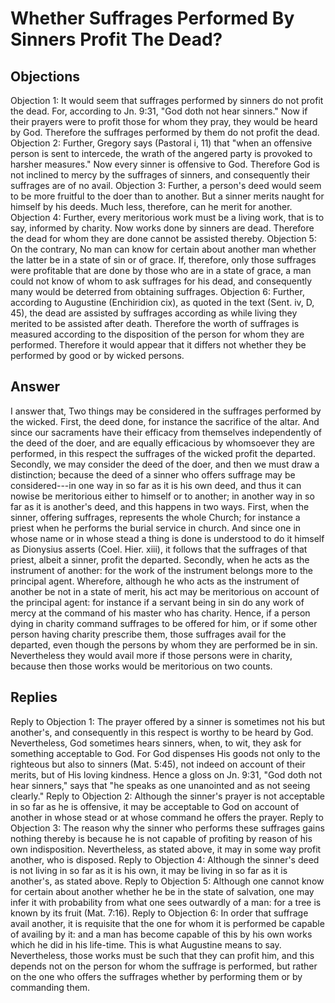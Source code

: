 # Whether Suffrages Performed By Sinners Profit The Dead?
## Objections
Objection 1: It would seem that suffrages performed by sinners do not profit the dead. For, according to Jn. 9:31, "God doth not hear sinners." Now if their prayers were to profit those for whom they pray, they would be heard by God. Therefore the suffrages performed by them do not profit the dead.
Objection 2: Further, Gregory says (Pastoral i, 11) that "when an offensive person is sent to intercede, the wrath of the angered party is provoked to harsher measures." Now every sinner is offensive to God. Therefore God is not inclined to mercy by the suffrages of sinners, and consequently their suffrages are of no avail.
Objection 3: Further, a person's deed would seem to be more fruitful to the doer than to another. But a sinner merits naught for himself by his deeds. Much less, therefore, can he merit for another.
Objection 4: Further, every meritorious work must be a living work, that is to say, informed by charity. Now works done by sinners are dead. Therefore the dead for whom they are done cannot be assisted thereby.
Objection 5: On the contrary, No man can know for certain about another man whether the latter be in a state of sin or of grace. If, therefore, only those suffrages were profitable that are done by those who are in a state of grace, a man could not know of whom to ask suffrages for his dead, and consequently many would be deterred from obtaining suffrages.
Objection 6: Further, according to Augustine (Enchiridion cix), as quoted in the text (Sent. iv, D, 45), the dead are assisted by suffrages according as while living they merited to be assisted after death. Therefore the worth of suffrages is measured according to the disposition of the person for whom they are performed. Therefore it would appear that it differs not whether they be performed by good or by wicked persons.
## Answer

I answer that, Two things may be considered in the suffrages performed by the wicked. First, the deed done, for instance the sacrifice of the altar. And since our sacraments have their efficacy from themselves independently of the deed of the doer, and are equally efficacious by whomsoever they are performed, in this respect the suffrages of the wicked profit the departed. Secondly, we may consider the deed of the doer, and then we must draw a distinction; because the deed of a sinner who offers suffrage may be considered---in one way in so far as it is his own deed, and thus it can nowise be meritorious either to himself or to another; in another way in so far as it is another's deed, and this happens in two ways. First, when the sinner, offering suffrages, represents the whole Church; for instance a priest when he performs the burial service in church. And since one in whose name or in whose stead a thing is done is understood to do it himself as Dionysius asserts (Coel. Hier. xiii), it follows that the suffrages of that priest, albeit a sinner, profit the departed. Secondly, when he acts as the instrument of another: for the work of the instrument belongs more to the principal agent. Wherefore, although he who acts as the instrument of another be not in a state of merit, his act may be meritorious on account of the principal agent: for instance if a servant being in sin do any work of mercy at the command of his master who has charity. Hence, if a person dying in charity command suffrages to be offered for him, or if some other person having charity prescribe them, those suffrages avail for the departed, even though the persons by whom they are performed be in sin. Nevertheless they would avail more if those persons were in charity, because then those works would be meritorious on two counts.
## Replies
Reply to Objection 1: The prayer offered by a sinner is sometimes not his but another's, and consequently in this respect is worthy to be heard by God. Nevertheless, God sometimes hears sinners, when, to wit, they ask for something acceptable to God. For God dispenses His goods not only to the righteous but also to sinners (Mat. 5:45), not indeed on account of their merits, but of His loving kindness. Hence a gloss on Jn. 9:31, "God doth not hear sinners," says that "he speaks as one unanointed and as not seeing clearly."
Reply to Objection 2: Although the sinner's prayer is not acceptable in so far as he is offensive, it may be acceptable to God on account of another in whose stead or at whose command he offers the prayer.
Reply to Objection 3: The reason why the sinner who performs these suffrages gains nothing thereby is because he is not capable of profiting by reason of his own indisposition. Nevertheless, as stated above, it may in some way profit another, who is disposed.
Reply to Objection 4: Although the sinner's deed is not living in so far as it is his own, it may be living in so far as it is another's, as stated above.
Reply to Objection 5: Although one cannot know for certain about another whether he be in the state of salvation, one may infer it with probability from what one sees outwardly of a man: for a tree is known by its fruit (Mat. 7:16).
Reply to Objection 6: In order that suffrage avail another, it is requisite that the one for whom it is performed be capable of availing by it: and a man has become capable of this by his own works which he did in his life-time. This is what Augustine means to say. Nevertheless, those works must be such that they can profit him, and this depends not on the person for whom the suffrage is performed, but rather on the one who offers the suffrages whether by performing them or by commanding them.